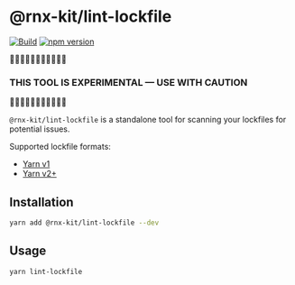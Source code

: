 # @rnx-kit/lint-lockfile

[![Build](https://github.com/microsoft/rnx-kit/actions/workflows/build.yml/badge.svg)](https://github.com/microsoft/rnx-kit/actions/workflows/build.yml)
[![npm version](https://img.shields.io/npm/v/@rnx-kit/lint-lockfile)](https://www.npmjs.com/package/@rnx-kit/lint-lockfile)

🚧🚧🚧🚧🚧🚧🚧🚧🚧🚧🚧

### THIS TOOL IS EXPERIMENTAL — USE WITH CAUTION

🚧🚧🚧🚧🚧🚧🚧🚧🚧🚧🚧

`@rnx-kit/lint-lockfile` is a standalone tool for scanning your lockfiles for
potential issues.

Supported lockfile formats:

- [Yarn v1](https://classic.yarnpkg.com/en/docs/yarn-lock)
- [Yarn v2+](https://yarnpkg.com/advanced/changelog#200)

## Installation

```sh
yarn add @rnx-kit/lint-lockfile --dev
```

## Usage

```sh
yarn lint-lockfile
```
